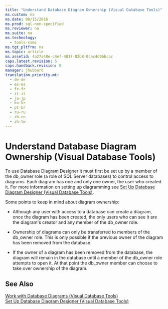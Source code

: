 ```yaml
---
title: "Understand Database Diagram Ownership (Visual Database Tools)"
ms.custom: na
ms.date: 08/15/2016
ms.prod: sql-non-specified
ms.reviewer: na
ms.suite: na
ms.technology: 
  - tools-ssms
ms.tgt_pltfrm: na
ms.topic: article
ms.assetid: 4a27a48e-c4ef-4017-82b8-0cac4d0bbcac
caps.latest.revision: 5
caps.handback.revision: 0
manager: jhubbard
translation.priority.mt: 
  - de-de
  - es-es
  - fr-fr
  - it-it
  - ja-jp
  - ko-kr
  - pt-br
  - ru-ru
  - zh-cn
  - zh-tw
---
```

# Understand Database Diagram Ownership (Visual Database Tools)
To use Database Diagram Designer it must first be set up by a member of the db_owner role (a role of  SQL Server  databases) to control access to diagrams. Each diagram has one and only one owner, the user who created it. For more information on setting up diagramming see [Set Up Database Diagram Designer (Visual Database Tools)](../content/Set-Up-Database-Diagram-Designer--Visual-Database-Tools-.md).  
  
Some points to keep in mind about diagram ownership:  
  
-   Although any user with access to a database can create a diagram, once the diagram has been created, the only users who can see it are the diagram's creator and any member of the db_owner role.  
  
-   Ownership of diagrams can only be transferred to members of the db_owner role. This is only possible if the previous owner of the diagram has been removed from the database.  
  
-   If the owner of a diagram has been removed from the database, the diagram will remain in the database until a member of the db_owner role attempts to open it. At that point the db_owner member can choose to take over ownership of the diagram.  
  
## See Also  
[Work with Database Diagrams (Visual Database Tools)](../content/Work-with-Database-Diagrams--Visual-Database-Tools-.md)  
[Set Up Database Diagram Designer (Visual Database Tools)](../content/Set-Up-Database-Diagram-Designer--Visual-Database-Tools-.md)  
  
